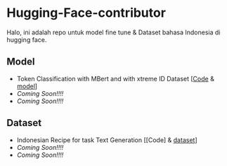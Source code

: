 # Hugging-Face-contributor

Halo, ini adalah repo untuk model fine tune & Dataset bahasa Indonesia di hugging face. 

## Model
- Token Classification with MBert and with xtreme ID Dataset [[Code](https://github.com/sultanbst123/Hugging-Face-indo/blob/main/Token_Classification_With_Bert.ipynb) & [model](https://huggingface.co/Sultannn/bert-base-ft-ner-xtreme-id")]
- <i> Coming Soon!!!! </i>
- <i> Coming Soon!!!! </i>


## Dataset
- Indonesian Recipe for task Text Generation [[Code] & [dataset](https://huggingface.co/datasets/Sultannn/id_recipe")]
- <i> Coming Soon!!!! </i>
- <i> Coming Soon!!!! </i>


